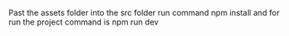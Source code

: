 Past the assets folder into the src folder 
run command npm install
and for run the project command is npm run dev
